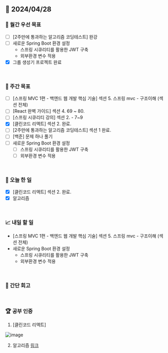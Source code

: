 ## 📅 2024/04/28

### 🚀 월간 우선 목표

- [ ] [2주만에 통과하는 알고리즘 코딩테스트] 완강
- [ ] 새로운 Spring Boot 환경 설정
  - 스프링 시큐리티를 활용한 JWT 구축
  - 외부환경 변수 적용
- [x] 그룹 생성기 프로젝트 완료

<br />

### 👏 주간 목표

- [ ] [스프링 MVC 1편 - 백엔드 웹 개발 핵심 기술] 섹션 5. 스프링 mvc - 구조이해 (섹션 전체)
- [ ] [React 완벽 가이드] 섹션 4. 69 ~ 80.
- [ ] [스프링 시큐리티 강의] 섹션 2. - 7~9
- [x] [클린코드 리액트] 섹션 2. 완료.
- [ ] [2주만에 통과하는 알고리즘 코딩테스트] 섹션 1 완료.
- [ ] [백준] 문제 하나 풀기
- [ ] 새로운 Spring Boot 환경 설정
  - [ ] 스프링 시큐리티를 활용한 JWT 구축
  - [ ] 외부환경 변수 적용

<br />

### 💯 오늘 한 일

- [x] [클린코드 리액트] 섹션 2. 완료.
- [x] 알고리즘

<br />

### 📈 내일 할 일

- [스프링 MVC 1편 - 백엔드 웹 개발 핵심 기술] 섹션 5. 스프링 mvc - 구조이해 (섹션 전체)
- 새로운 Spring Boot 환경 설정
  - 스프링 시큐리티를 활용한 JWT 구축
  - 외부환경 변수 적용

<br />

### 🤔 간단 회고

<br />

### 🏆 공부 인증

1. [클린코드 리액트]

![image](https://github.com/suld2495/TIL/assets/42727909/f2a455c1-efd4-426e-a5d4-9b7d7b1dc700)

2. 알고리즘
   [링크](https://github.com/suld2495/fridaycoffee/tree/main/%EB%B0%B1%EC%A4%80/Silver/15652.%E2%80%85N%EA%B3%BC%E2%80%85M%E2%80%85%EF%BC%884%EF%BC%89)
